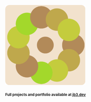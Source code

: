 <a href="https://github.com/jb3/fractal"><img width="256px" src="fractal-20251031-125013.png"/></a>

<sub>**Full projects and portfolio available at [jb3.dev](https://jb3.dev/)**</sub>
